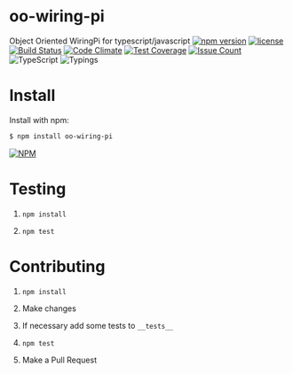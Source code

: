 # oo-wiring-pi
Object Oriented WiringPi for typescript/javascript
[![npm version](https://badge.fury.io/js/oo-wiring-pi.svg)](https://badge.fury.io/js/oo-wiring-pi)
[![license](https://img.shields.io/badge/license-MIT-blue.svg)](https://github.com/NoHomey/oo-wiring-pi)
[![Build Status](https://semaphoreci.com/api/v1/nohomey/oo-wiring-pi/branches/test-driven-development/badge.svg)](https://semaphoreci.com/nohomey/oo-wiring-pi)
[![Code Climate](https://codeclimate.com/github/NoHomey/oo-wiring-pi/badges/gpa.svg)](https://codeclimate.com/github/NoHomey/oo-wiring-pi)
[![Test Coverage](https://codeclimate.com/github/NoHomey/oo-wiring-pi/badges/coverage.svg)](https://codeclimate.com/github/NoHomey/oo-wiring-pi/coverage)
[![Issue Count](https://codeclimate.com/github/NoHomey/oo-wiring-pi/badges/issue_count.svg)](https://codeclimate.com/github/NoHomey/oo-wiring-pi)
![TypeScript](https://img.shields.io/badge/%3C%20%2F%3E-TypeScript-blue.svg)
![Typings](https://img.shields.io/badge/typings-%E2%9C%93-brightgreen.svg)

# Install

Install with npm:

```bash
$ npm install oo-wiring-pi
```

[![NPM](https://nodei.co/npm/oo-wiring-pi.png?downloads=true&stars=true)](https://www.npmjs.com/package/oo-wiring-pi)

# Testing

1. `npm install`

2. `npm test`

# Contributing

1. `npm install`

2. Make changes

3. If necessary add some tests to `__tests__`

4. `npm test`

5. Make a Pull Request